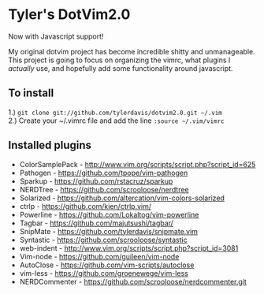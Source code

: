 Tyler's DotVim2.0
=================

Now with Javascript support!

My original dotvim project has become incredible shitty and unmanageable.  This project is going to focus on organizing the vimrc, what plugins I *actually* use, and hopefully add some functionality around javascript.

To install
----------
1.) `git clone git://github.com/tylerdavis/dotvim2.0.git ~/.vim`  
2.) Create your ~/.vimrc file and add the line `:source ~/.vim/vimrc`

Installed plugins
-----------------
* ColorSamplePack - http://www.vim.org/scripts/script.php?script_id=625
* Pathogen - https://github.com/tpope/vim-pathogen
* Sparkup - https://github.com/rstacruz/sparkup
* NERDTree - https://github.com/scrooloose/nerdtree
* Solarized - https://github.com/altercation/vim-colors-solarized
* ctrlp - https://github.com/kien/ctrlp.vim/
* Powerline - https://github.com/Lokaltog/vim-powerline
* Tagbar - https://github.com/majutsushi/tagbar/
* SnipMate - https://github.com/tylerdavis/snipmate.vim
* Syntastic - https://github.com/scrooloose/syntastic
* web-indent - http://www.vim.org/scripts/script.php?script_id=3081
* Vim-node - https://github.com/guileen/vim-node
* AutoClose - https://github.com/vim-scripts/autoclose
* vim-less - https://github.com/groenewege/vim-less
* NERDCommenter - https://github.com/scrooloose/nerdcommenter.git
